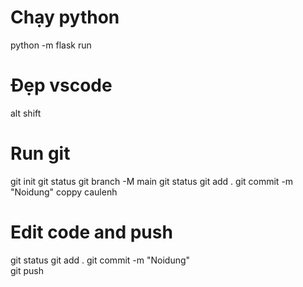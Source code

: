 # Chạy python 
python -m flask run 
# Đẹp vscode 
alt shift
# Run git 
git init 
git status
git branch -M main
git status
git add . 
git commit -m "Noidung"
coppy caulenh 
# Edit code and push 
git status 
git add . 
git commit -m "Noidung"  
git push 